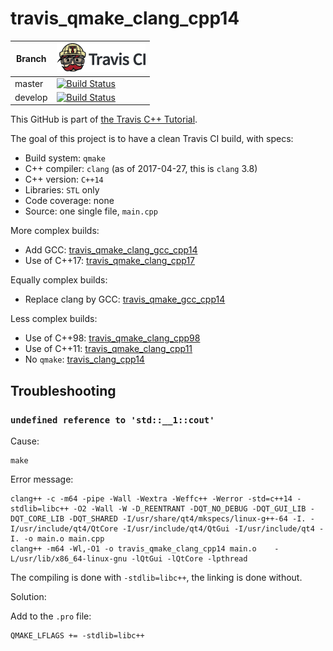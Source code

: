 # travis_qmake_clang_cpp14

Branch|[![Travis CI logo](TravisCI.png)](https://travis-ci.org)
---|---
master|[![Build Status](https://travis-ci.org/richelbilderbeek/travis_qmake_clang_cpp14.svg?branch=master)](https://travis-ci.org/richelbilderbeek/travis_qmake_clang_cpp14)
develop|[![Build Status](https://travis-ci.org/richelbilderbeek/travis_qmake_clang_cpp14.svg?branch=develop)](https://travis-ci.org/richelbilderbeek/travis_qmake_clang_cpp14)

This GitHub is part of [the Travis C++ Tutorial](https://github.com/richelbilderbeek/travis_cpp_tutorial).

The goal of this project is to have a clean Travis CI build, with specs:
 * Build system: `qmake`
 * C++ compiler: `clang` (as of 2017-04-27, this is `clang` 3.8)
 * C++ version: `C++14`
 * Libraries: `STL` only
 * Code coverage: none
 * Source: one single file, `main.cpp`

More complex builds:

 * Add GCC: [travis_qmake_clang_gcc_cpp14](https://www.github.com/richelbilderbeek/travis_qmake_clang_gcc_cpp14)
 * Use of C++17: [travis_qmake_clang_cpp17](https://www.github.com/richelbilderbeek/travis_qmake_clang_cpp17)

Equally complex builds:

 * Replace clang by GCC: [travis_qmake_gcc_cpp14](https://www.github.com/richelbilderbeek/travis_qmake_gcc_cpp14)


Less complex builds:

 * Use of C++98: [travis_qmake_clang_cpp98](https://www.github.com/richelbilderbeek/travis_qmake_clang_cpp98)
 * Use of C++11: [travis_qmake_clang_cpp11](https://www.github.com/richelbilderbeek/travis_qmake_clang_cpp11)
 * No `qmake`: [travis_clang_cpp14](https://www.github.com/richelbilderbeek/travis_clang_cpp14)

## Troubleshooting

### `undefined reference to 'std::__1::cout'`

Cause:


```
make
```

Error message:

```
clang++ -c -m64 -pipe -Wall -Wextra -Weffc++ -Werror -std=c++14 -stdlib=libc++ -O2 -Wall -W -D_REENTRANT -DQT_NO_DEBUG -DQT_GUI_LIB -DQT_CORE_LIB -DQT_SHARED -I/usr/share/qt4/mkspecs/linux-g++-64 -I. -I/usr/include/qt4/QtCore -I/usr/include/qt4/QtGui -I/usr/include/qt4 -I. -o main.o main.cpp
clang++ -m64 -Wl,-O1 -o travis_qmake_clang_cpp14 main.o    -L/usr/lib/x86_64-linux-gnu -lQtGui -lQtCore -lpthread 
```

The compiling is done with `-stdlib=libc++`, the linking is done without.

Solution:

Add to the `.pro` file:

```
QMAKE_LFLAGS += -stdlib=libc++
```
